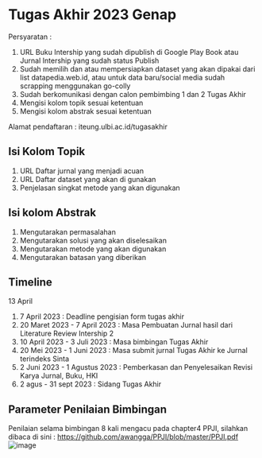 # Tugas Akhir 2023 Genap

Persyaratan :
1. URL Buku Intership yang sudah dipublish di Google Play Book atau Jurnal Intership yang sudah status Publish
2. Sudah memilih dan atau mempersiapkan dataset yang akan dipakai dari list datapedia.web.id, atau untuk data baru/social media sudah scrapping menggunakan go-colly
3. Sudah berkomunikasi dengan calon pembimbing 1 dan 2 Tugas Akhir
4. Mengisi kolom topik sesuai ketentuan
5. Mengisi kolom abstrak sesuai ketentuan

Alamat pendaftaran : iteung.ulbi.ac.id/tugasakhir

## Isi Kolom Topik

1. URL Daftar jurnal yang menjadi acuan
2. URL Daftar dataset yang akan di gunakan
3. Penjelasan singkat metode yang akan digunakan

## Isi kolom Abstrak

1. Mengutarakan permasalahan
2. Mengutarakan solusi yang akan diselesaikan
3. Mengutarakan metode yang akan digunakan
4. Mengutarakan batasan yang diberikan

## Timeline
13 April
1. 7 April 2023 : Deadline pengisian form tugas akhir
2. 20 Maret 2023 - 7 April 2023 : Masa Pembuatan Jurnal hasil dari Literature Review Intership 2
3. 10 April 2023 - 3 Juli 2023 : Masa bimbingan Tugas Akhir
4. 20 Mei 2023 - 1 Juni 2023 : Masa submit jurnal Tugas Akhir ke Jurnal terindeks Sinta
5. 2 Juni 2023 - 1 Agustus 2023 : Pemberkasan dan Penyelesaikan Revisi Karya Jurnal, Buku, HKI
6. 2 agus - 31 sept 2023 : Sidang Tugas Akhir

## Parameter Penilaian Bimbingan

Penilaian selama bimbingan 8 kali mengacu pada chapter4 PPJI, silahkan dibaca di sini : https://github.com/awangga/PPJI/blob/master/PPJI.pdf
![image](https://user-images.githubusercontent.com/11188109/224650473-d5ed23d2-a152-4850-a8f3-2b9553695fa7.png)

